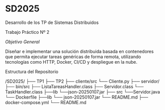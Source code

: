 # SD2025
Desarrollo de los TP de Sistemas Distribuidos

Trabajo Práctico Nº 2

*Objetivo General*

Diseñar e implementar una solución distribuida basada en contenedores que permita ejecutar tareas genéricas de forma remota, utilizando tecnologías como HTTP, Docker, CI/CD y despliegue en la nube.

Estructura del Repositorio

/SD2025/
├── TP1
├── TP2
  ├── cliente/src
      └── Cliente.py
  ├── servidor/
      ├── bin/src
            ├── ListaTareasHandler.class
            ├── Servidor.class
            └── TaskHandler.class
      ├──lib
            └──json-20250107.jar
      ├── src
            └──Servidor.java
      └── Dockerfile
  ├──lib
        └── json-20250107.jar
  └── README.md
├── docker-compose.yml
└── README.md
